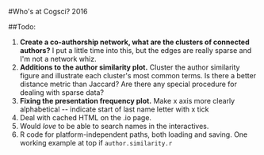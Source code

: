 #Who's at Cogsci? 2016

##Todo:

1. **Create a co-authorship network, what are the clusters of connected authors?** I put a little time into this, but the edges are really sparse and I'm not a network whiz.
2. **Additions to the author similarity plot.** Cluster the author similarity figure and illustrate each cluster's most common terms. Is there a better distance metric than Jaccard? Are there any special procedure for dealing with sparse data?
3. **Fixing the presentation frequency plot.** Make x axis more clearly alphabetical --  indicate start of last name letter with x tick
4. Deal with cached HTML on the .io page.
5. Would *love* to be able to search names in the interactives.
6. R code for platform-independent paths, both loading and saving. One working example at top if  `author.similarity.r`
